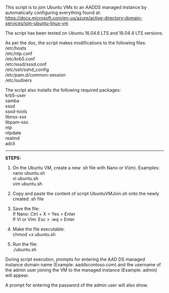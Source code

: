 This script is to join Ubuntu VMs to an AADDS managed instance by automatically configuring everything found at:
https://docs.microsoft.com/en-us/azure/active-directory-domain-services/join-ubuntu-linux-vm

The script has been tested on Ubuntu 16.04.6 LTS and 18.04.4 LTS versions.

As per the doc, the script makes modifications to the following files:\
/etc/hosts\
/etc/ntp.conf\
/etc/krb5.conf\
/etc/sssd/sssd.conf\
/etc/ssh/sshd_config\
/etc/pam.d/common-session\
/etc/sudoers

The script also installs the following required packages:\
krb5-user\
samba\
sssd\
sssd-tools\
libnss-sss\
libpam-sss\
ntp\
ntpdate\
realmd\
adcli

---

**STEPS:**
1. On the Ubuntu VM, create a new .sh file with Nano or Vi(m). Examples:\
nano ubuntu.sh\
vi ubuntu.sh\
vim ubuntu.sh

2. Copy and paste the content of script UbuntuVMJoin.sh onto the newly created .sh file

3. Save the file:\
If Nano: Ctrl + X > Yes > Enter\
If Vi or Vim: Esc > :wq > Enter

3. Make the file executable:\
chmod +x ubuntu.sh

4. Run the file:\
./ubuntu.sh

During script execution, prompts for entering the AAD DS managed instance domain name (Example: aaddscontoso.com) and the username of the admin user joining the VM to the managed instance (Example: admin) will appear.

A prompt for entering the password of the admin user will also show.
